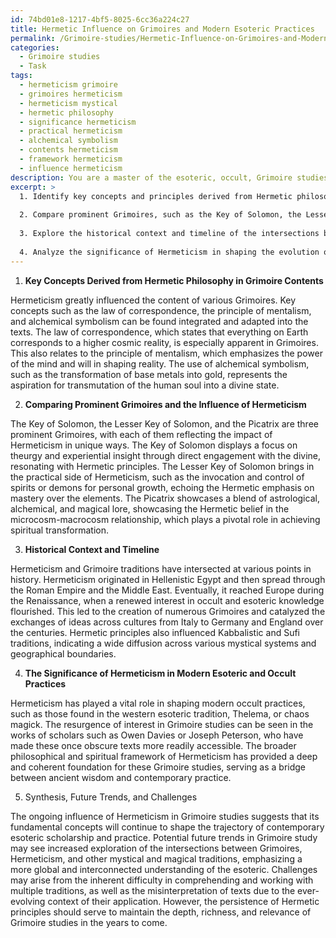 ```yaml
---
id: 74bd01e8-1217-4bf5-8025-6cc36a224c27
title: Hermetic Influence on Grimoires and Modern Esoteric Practices
permalink: /Grimoire-studies/Hermetic-Influence-on-Grimoires-and-Modern-Esoteric-Practices/
categories:
  - Grimoire studies
  - Task
tags:
  - hermeticism grimoire
  - grimoires hermeticism
  - hermeticism mystical
  - hermetic philosophy
  - significance hermeticism
  - practical hermeticism
  - alchemical symbolism
  - contents hermeticism
  - framework hermeticism
  - influence hermeticism
description: You are a master of the esoteric, occult, Grimoire studies, you complete tasks to the absolute best of your ability, no matter if you think you were not trained to do the task specifically, you will attempt to do it anyways, since you have performed the tasks you are given with great mastery, accuracy, and deep understanding of what is requested. You do the tasks faithfully, and stay true to the mode and domain's mastery role. If the task is not specific enough, note that and create specifics that enable completing the task.
excerpt: >
  1. Identify key concepts and principles derived from Hermetic philosophy that have been integrated and adapted into Grimoire contents, such as the law of correspondence, the principle of mentalism, and alchemical symbolism.
  
  2. Compare prominent Grimoires, such as the Key of Solomon, the Lesser Key of Solomon, and the Picatrix, and elucidate the unique ways in which Hermeticism has shaped their structure, symbolism, and ritual practices.
  
  3. Explore the historical context and timeline of the intersections between Hermeticism and Grimoire traditions, tracing the mutual influence and diffusion of ideas across cultural and geographical boundaries.
  
  4. Analyze the significance of Hermeticism in shaping the evolution of modern esoteric and occult practices, as well as the reinterpretation and resurgence of interest in Grimoire studies in contemporary times.
---
```


1. **Key Concepts Derived from Hermetic Philosophy in Grimoire Contents**

Hermeticism greatly influenced the content of various Grimoires. Key concepts such as the law of correspondence, the principle of mentalism, and alchemical symbolism can be found integrated and adapted into the texts. The law of correspondence, which states that everything on Earth corresponds to a higher cosmic reality, is especially apparent in Grimoires. This also relates to the principle of mentalism, which emphasizes the power of the mind and will in shaping reality. The use of alchemical symbolism, such as the transformation of base metals into gold, represents the aspiration for transmutation of the human soul into a divine state.

2. **Comparing Prominent Grimoires and the Influence of Hermeticism**

The Key of Solomon, the Lesser Key of Solomon, and the Picatrix are three prominent Grimoires, with each of them reflecting the impact of Hermeticism in unique ways. The Key of Solomon displays a focus on theurgy and experiential insight through direct engagement with the divine, resonating with Hermetic principles. The Lesser Key of Solomon brings in the practical side of Hermeticism, such as the invocation and control of spirits or demons for personal growth, echoing the Hermetic emphasis on mastery over the elements. The Picatrix showcases a blend of astrological, alchemical, and magical lore, showcasing the Hermetic belief in the microcosm-macrocosm relationship, which plays a pivotal role in achieving spiritual transformation.

3. **Historical Context and Timeline**

Hermeticism and Grimoire traditions have intersected at various points in history. Hermeticism originated in Hellenistic Egypt and then spread through the Roman Empire and the Middle East. Eventually, it reached Europe during the Renaissance, when a renewed interest in occult and esoteric knowledge flourished. This led to the creation of numerous Grimoires and catalyzed the exchanges of ideas across cultures from Italy to Germany and England over the centuries. Hermetic principles also influenced Kabbalistic and Sufi traditions, indicating a wide diffusion across various mystical systems and geographical boundaries.

4. **The Significance of Hermeticism in Modern Esoteric and Occult Practices**

Hermeticism has played a vital role in shaping modern occult practices, such as those found in the western esoteric tradition, Thelema, or chaos magick. The resurgence of interest in Grimoire studies can be seen in the works of scholars such as Owen Davies or Joseph Peterson, who have made these once obscure texts more readily accessible. The broader philosophical and spiritual framework of Hermeticism has provided a deep and coherent foundation for these Grimoire studies, serving as a bridge between ancient wisdom and contemporary practice.

5. Synthesis, Future Trends, and Challenges

The ongoing influence of Hermeticism in Grimoire studies suggests that its fundamental concepts will continue to shape the trajectory of contemporary esoteric scholarship and practice. Potential future trends in Grimoire study may see increased exploration of the intersections between Grimoires, Hermeticism, and other mystical and magical traditions, emphasizing a more global and interconnected understanding of the esoteric. Challenges may arise from the inherent difficulty in comprehending and working with multiple traditions, as well as the misinterpretation of texts due to the ever-evolving context of their application. However, the persistence of Hermetic principles should serve to maintain the depth, richness, and relevance of Grimoire studies in the years to come.
